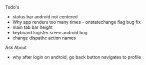 Todo's
- status bar android not centered
- Why app renders too many times - onstatechange flag bug fix
- main tab bar height
- keyboard logister sreen android bug
- change dispathc action names

Ask About
<!-- - should notifications be part of the homepage feature -->
<!-- - is the right place for notifications on the user object? -->
- why after login on android, go back button navigates to profile
